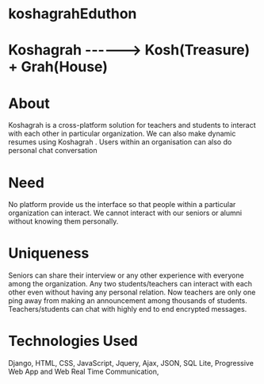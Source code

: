 # koshagrahEduthon

# Koshagrah  ------>  Kosh(Treasure) +  Grah(House)

# About
Koshagrah is a cross-platform solution for teachers and students to interact with each other in particular organization. 
We can also make dynamic resumes using Koshagrah .
Users within an organisation can also do personal chat conversation

# Need
No platform provide us the interface so that  people within a particular organization can interact.
We cannot interact with our seniors or alumni without knowing them personally.

# Uniqueness
Seniors can share their interview or any other experience with everyone among the organization.
Any two students/teachers can interact with each other even without having any personal relation.
Now teachers are only one ping away from making an announcement among thousands of students.
Teachers/students can chat with highly end to end encrypted messages.

# Technologies Used
Django,
HTML,
CSS,
JavaScript,
Jquery,
Ajax,
JSON,
SQL Lite,
Progressive Web App and
Web Real Time Communication,



